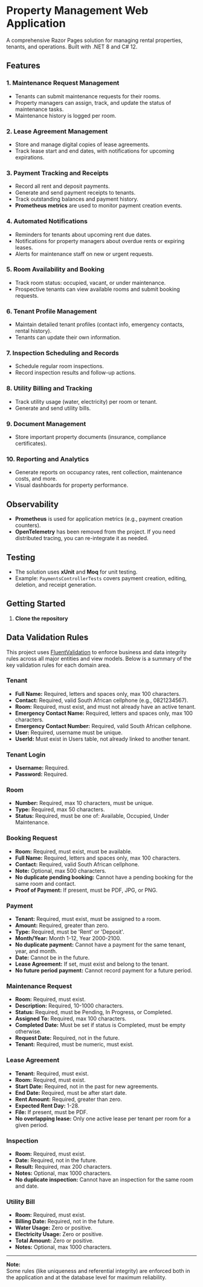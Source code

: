 # Property Management Web Application

A comprehensive Razor Pages solution for managing rental properties, tenants, and operations. Built with .NET 8 and C# 12.

## Features

### 1. Maintenance Request Management
- Tenants can submit maintenance requests for their rooms.
- Property managers can assign, track, and update the status of maintenance tasks.
- Maintenance history is logged per room.

### 2. Lease Agreement Management
- Store and manage digital copies of lease agreements.
- Track lease start and end dates, with notifications for upcoming expirations.

### 3. Payment Tracking and Receipts
- Record all rent and deposit payments.
- Generate and send payment receipts to tenants.
- Track outstanding balances and payment history.
- **Prometheus metrics** are used to monitor payment creation events.

### 4. Automated Notifications
- Reminders for tenants about upcoming rent due dates.
- Notifications for property managers about overdue rents or expiring leases.
- Alerts for maintenance staff on new or urgent requests.

### 5. Room Availability and Booking
- Track room status: occupied, vacant, or under maintenance.
- Prospective tenants can view available rooms and submit booking requests.

### 6. Tenant Profile Management
- Maintain detailed tenant profiles (contact info, emergency contacts, rental history).
- Tenants can update their own information.

### 7. Inspection Scheduling and Records
- Schedule regular room inspections.
- Record inspection results and follow-up actions.

### 8. Utility Billing and Tracking
- Track utility usage (water, electricity) per room or tenant.
- Generate and send utility bills.

### 9. Document Management
- Store important property documents (insurance, compliance certificates).

### 10. Reporting and Analytics
- Generate reports on occupancy rates, rent collection, maintenance costs, and more.
- Visual dashboards for property performance.

## Observability

- **Prometheus** is used for application metrics (e.g., payment creation counters).
- **OpenTelemetry** has been removed from the project. If you need distributed tracing, you can re-integrate it as needed.

## Testing

- The solution uses **xUnit** and **Moq** for unit testing.
- Example: `PaymentsControllerTests` covers payment creation, editing, deletion, and receipt generation.

## Getting Started

1. **Clone the repository**

## Data Validation Rules

This project uses [FluentValidation](https://fluentvalidation.net/) to enforce business and data integrity rules across all major entities and view models. Below is a summary of the key validation rules for each domain area.

### Tenant
- **Full Name:** Required, letters and spaces only, max 100 characters.
- **Contact:** Required, valid South African cellphone (e.g., 0821234567).
- **Room:** Required, must exist, and must not already have an active tenant.
- **Emergency Contact Name:** Required, letters and spaces only, max 100 characters.
- **Emergency Contact Number:** Required, valid South African cellphone.
- **User:** Required, username must be unique.
- **UserId:** Must exist in Users table, not already linked to another tenant.

### Tenant Login
- **Username:** Required.
- **Password:** Required.

### Room
- **Number:** Required, max 10 characters, must be unique.
- **Type:** Required, max 50 characters.
- **Status:** Required, must be one of: Available, Occupied, Under Maintenance.

### Booking Request
- **Room:** Required, must exist, must be available.
- **Full Name:** Required, letters and spaces only, max 100 characters.
- **Contact:** Required, valid South African cellphone.
- **Note:** Optional, max 500 characters.
- **No duplicate pending booking:** Cannot have a pending booking for the same room and contact.
- **Proof of Payment:** If present, must be PDF, JPG, or PNG.

### Payment
- **Tenant:** Required, must exist, must be assigned to a room.
- **Amount:** Required, greater than zero.
- **Type:** Required, must be 'Rent' or 'Deposit'.
- **Month/Year:** Month 1-12, Year 2000-2100.
- **No duplicate payment:** Cannot have a payment for the same tenant, year, and month.
- **Date:** Cannot be in the future.
- **Lease Agreement:** If set, must exist and belong to the tenant.
- **No future period payment:** Cannot record payment for a future period.

### Maintenance Request
- **Room:** Required, must exist.
- **Description:** Required, 10-1000 characters.
- **Status:** Required, must be Pending, In Progress, or Completed.
- **Assigned To:** Required, max 100 characters.
- **Completed Date:** Must be set if status is Completed, must be empty otherwise.
- **Request Date:** Required, not in the future.
- **Tenant:** Required, must be numeric, must exist.

### Lease Agreement
- **Tenant:** Required, must exist.
- **Room:** Required, must exist.
- **Start Date:** Required, not in the past for new agreements.
- **End Date:** Required, must be after start date.
- **Rent Amount:** Required, greater than zero.
- **Expected Rent Day:** 1-28.
- **File:** If present, must be PDF.
- **No overlapping lease:** Only one active lease per tenant per room for a given period.

### Inspection
- **Room:** Required, must exist.
- **Date:** Required, not in the future.
- **Result:** Required, max 200 characters.
- **Notes:** Optional, max 1000 characters.
- **No duplicate inspection:** Cannot have an inspection for the same room and date.

### Utility Bill
- **Room:** Required, must exist.
- **Billing Date:** Required, not in the future.
- **Water Usage:** Zero or positive.
- **Electricity Usage:** Zero or positive.
- **Total Amount:** Zero or positive.
- **Notes:** Optional, max 1000 characters.

---

**Note:**  
Some rules (like uniqueness and referential integrity) are enforced both in the application and at the database level for maximum reliability.